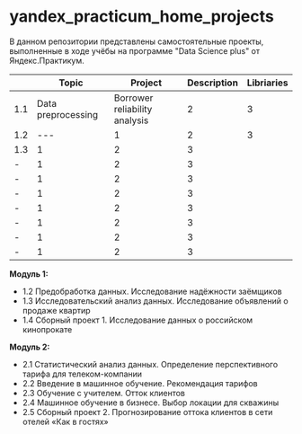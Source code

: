 # yandex_practicum_home_projects

В данном репозитории представлены самостоятельные проекты, выполненные в ходе учёбы на программе "Data Science plus" от Яндекс.Практикум.  

|     | Topic              | Project                       | Description | Libriaries |
| --- | ------------------ | ----------------------------- | ----------- | ---------- |
| 1.1 | Data preprocessing | Borrower reliability analysis | 2           | 3          |
| 1.2 | ---                | 1                             | 2           | 3          |
| 1.3 | 1                  | 2                             | 3           |
| -   | 1                  | 2                             | 3           |
| -   | 1                  | 2                             | 3           |
| -   | 1                  | 2                             | 3           |
| -   | 1                  | 2                             | 3           |
| -   | 1                  | 2                             | 3           |
| -   | 1                  | 2                             | 3           |
| -   | 1                  | 2                             | 3           |

**Модуль 1:**  
- 1.2 Предобработка данных. Исследование надёжности заёмщиков
- 1.3 Исследовательский анализ данных. Исследование объявлений о продаже квартир
- 1.4 Сборный проект 1. Исследование данных о российском кинопрокате   

**Модуль 2:**  
- 2.1 Статистический анализ данных. Определение перспективного тарифа для телеком-компании
- 2.2 Введение в машинное обучение. Рекомендация тарифов
- 2.3 Обучение с учителем. Отток клиентов
- 2.4 Машинное обучение в бизнесе. Выбор локации для скважины
- 2.5 Сборный проект 2. Прогнозирование оттока клиентов в сети отелей «Как в гостях»
